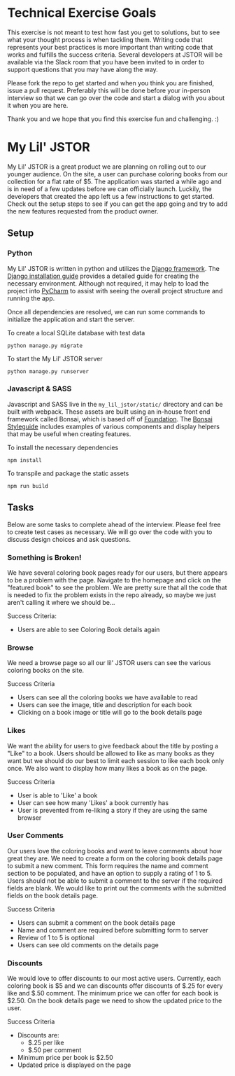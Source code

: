 # Technical Exercise Goals

This exercise is not meant to test how fast you get to solutions, but to see what your thought process
is when tackling them. Writing code that represents your best practices is more important than writing
code that works and fulfills the success criteria. Several developers at JSTOR will be available via the
Slack room that you have been invited to in order to support questions that you may have along the way.

Please fork the repo to get started and when you think you are finished, issue a pull request. Preferably
this will be done before your in-person interview so that we can go over the code and start a dialog with
you about it when you are here.

Thank you and we hope that you find this exercise fun and challenging. :)

# My Lil' JSTOR

My Lil' JSTOR is a great product we are planning on rolling out to our younger audience. On the site, a user can
purchase coloring books from our collection for a flat rate of $5. The application was started a while ago and 
is in need of a few updates before we can officially launch. Luckily, the developers that created the app left us a 
few instructions to get started. Check out the setup steps to see if you can get the app going and 
try to add the new features requested from the product owner. 


## Setup 

### Python
My Lil' JSTOR is written in python and utilizes the [Django framework](https://www.djangoproject.com/).
The [Django installation guide](https://docs.djangoproject.com/en/1.11/intro/install/) provides a detailed guide
for creating the necessary environment. Although not required, it may help to load the project into 
[PyCharm](https://www.jetbrains.com/pycharm/) to assist with seeing the overall project structure and running the app.

Once all dependencies are resolved, we can run some commands to initialize the application and start the server.

To create a local SQLite database with test data
```
python manage.py migrate
```

To start the My Lil' JSTOR server
```
python manage.py runserver
```

### Javascript & SASS
Javascript and SASS live in the `my_lil_jstor/static/` directory and can be built with webpack. These assets are built
using an in-house front end framework called Bonsai, which is based off of [Foundation](https://foundation.zurb.com/). 
The [Bonsai Styleguide](https://www.jstor.org/styleguide) includes examples of various components and display helpers
that may be useful when creating features.   

To install the necessary dependencies
```
npm install
```

To transpile and package the static assets
```
npm run build
```

## Tasks

Below are some tasks to complete ahead of the interview. Please feel free to create test cases as necessary. We will go
over the code with you to discuss design choices and ask questions. 

### Something is Broken!

We have several coloring book pages ready for our users, but there appears to be a problem with the page.
Navigate to the homepage and click on the "featured book" to see the problem. We are pretty sure
that all the code that is needed to fix the problem exists in the repo already, so maybe we just aren't
calling it where we should be...

Success Criteria:
* Users are able to see Coloring Book details again

### Browse

We need a browse page so all our lil' JSTOR users can see the various coloring books on the site.

Success Criteria
* Users can see all the coloring books we have available to read
* Users can see the image, title and description for each book
* Clicking on a book image or title will go to the book details page

### Likes

We want the ability for users to give feedback about the title by posting a "Like" to a book. 
Users should be allowed to like as many books as they want but we should do our best to limit each session to
like each book only once. We also want to display how many likes a book as on the page.

Success Criteria
* User is able to 'Like' a book 
* User can see how many 'Likes' a book currently has
* User is prevented from re-liking a story if they are using the same browser


### User Comments

Our users love the coloring books and want to leave comments about how great they are. 
We need to create a form on the coloring book details page to submit a new comment. 
This form requires the name and comment section to be populated, and have an option to supply a rating of 1 to 5.
Users should not be able to submit a comment to the server if the required fields are blank. We would like to print out the 
comments with the submitted fields on the book details page.

Success Criteria
* Users can submit a comment on the book details page
* Name and comment are required before submitting form to server
* Review of 1 to 5 is optional
* Users can see old comments on the details page


### Discounts

We would love to offer discounts to our most active users. Currently, each coloring book is $5 and we can discounts offer discounts of
$.25 for every like and $.50 comment. The minimum price we can offer for each book is $2.50. On the book details page we need
to show the updated price to the user. 

Success Criteria
* Discounts are: 
    - $.25 per like
    - $.50 per comment
* Minimum price per book is $2.50
* Updated price is displayed on the page